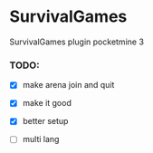 # SurvivalGames
SurvivalGames plugin pocketmine 3
### TODO:
- [x] make arena join and quit

- [x] make it good

- [x] better setup

- [ ] multi lang
